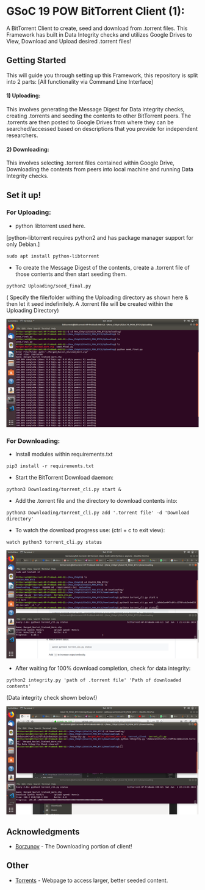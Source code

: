 # GSoC 19 POW BitTorrent Client (1):

A BitTorrent Client to create, seed and download from .torrent files. This Framework has built in Data Integrity checks and utilizes Google Drives to View, Download and Upload desired .torrent files!

## Getting Started

This will guide you through setting up this Framework, this repository is split into 2 parts: [All functionality via Command Line Interface]

#### 1) Uploading:
This involves generating the Message Digest for Data integrity checks, creating .torrents and seeding the contents to other BitTorrent peers. The .torrents are then posted to Google Drives from where they can be searched/accessed based on descriptions that you provide for independent researchers.

#### 2) Downloading:
This involves selecting .torrent files contained within Google Drive, Downloading the contents from peers into local machine and running Data Integrity checks.  


## Set it up!

### For Uploading:

- python libtorrent used here.

[python-libtorrent requires python2 and has package manager support for only Debian.]
```
sudo apt install python-libtorrent
```
- To create the Message Digest of the contents, create a .torrent file of those contents and then start seeding them.
```
python2 Uploading/seed_final.py
```
( Specify the file/folder withing the Uploading directory as shown here & then let it seed indefinitely. A .torrent file will be created within the Uploading Directory)  

![](images/seeding.png)


### For Downloading:
- Install modules within requirements.txt
```
pip3 install -r requirements.txt 

```
- Start the BitTorrent Download daemon:

```
python3 Downloading/torrent_cli.py start &
```

- Add the .torrent file and the directory to download contents into:

```
python3 Downloading/torrent_cli.py add '.torrent file' -d 'Download directory'
```
- To watch the download progress use: (ctrl + c to exit view):
```
watch python3 torrent_cli.py status
```

![](images/downloading.png)

- After waiting for 100% download completion, check for data integrity:
```
python2 integrity.py 'path of .torrent file' 'Path of downloaded contents'
```
(Data integrity check shown below!)

![](images/done.png)



## Acknowledgments

* [Borzunov](https://github.com/borzunov/bit-torrent) - The Downloading portion of client! 

## Other


* [Torrents](https://eztv.io/) - Webpage to access larger, better seeded content.

